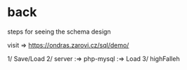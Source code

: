 # back

steps for seeing the schema design 

visit => https://ondras.zarovi.cz/sql/demo/

1/ Save/Load
2/ server :=> php-mysql :=> Load
3/ highFalleh